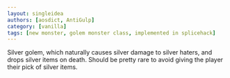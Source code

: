 ```yaml
---
layout: singleidea
authors: [aosdict, AntiGulp]
category: [vanilla]
tags: [new monster, golem monster class, implemented in splicehack]
---
```

Silver golem, which naturally causes silver damage to silver haters, and drops silver items on death. Should be pretty rare to avoid giving the player their pick of silver items.
